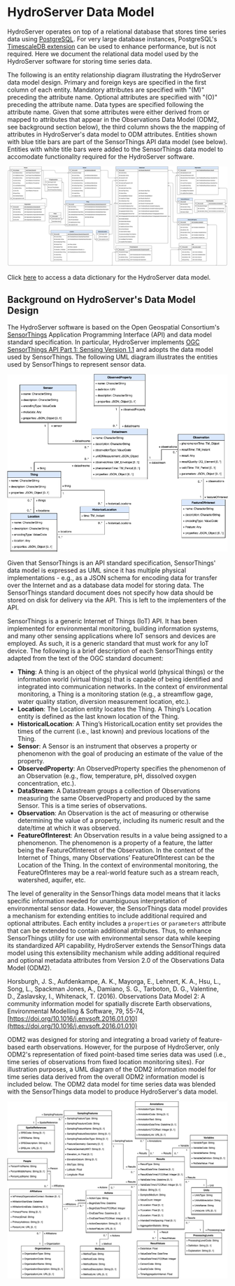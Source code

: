 # HydroServer Data Model

HydroServer operates on top of a relational database that stores time series data using [PostgreSQL](https://www.postgresql.org/). For very large database instances, PostgreSQL's [TimescaleDB extension](https://github.com/timescale/timescaledb) can be used to enhance performance, but is not required. Here we document the relational data model used by the HydroServer software for storing time series data.

The following is an entity relationship diagram illustrating the HydroServer data model design. Primary and foreign keys are specified in the first column of each entity. Mandatory attributes are specified with "(M)" preceding the attribute name. Optional attributes are specified with "(O)" preceding the attribute name. Data types are specified following the attribute name. Given that some attributes were either derived from or mapped to attributes that appear in the Observations Data Model (ODM2, see background section below), the third column shows the the mapping of attributes in HydroServer's data model to ODM attributes. Entities shown with blue title bars are part of the SensorThings API data model (see below). Entities with white title bars were added to the SensorThings data model to accomodate functionality required for the HydroServer software.

<img src="./hydroserver_data_model.png" alt="HydroServer Data Model"/>

Click [here](data-dictionary.md) to access a data dictionary for the HydroServer data model.

## Background on HydroServer's Data Model Design

The HydroServer software is based on the Open Geospatial Consortium's [SensorThings](https://www.ogc.org/publications/standard/sensorthings/) Application Programming Interface (API) and data model standard specification. In particular, HydroServer implements [OGC SensorThings API Part 1: Sensing Version 1.1](https://docs.ogc.org/is/18-088/18-088.html) and adopts the data model used by SensorThings. The following UML diagram illustrates the entities used by SensorThings to represent sensor data.

<img src="./ogc_sensorthings_data_model.png" alt="OGC SensorThings Data Model"/>

Given that SensorThings is an API standard specification, SensorThings' data model is expressed as UML since it has multiple physical implementations - e.g., as a JSON schema for encoding data for transfer over the Internet and as a database data model for storing data. The SensorThings standard document does not specify how data should be stored on disk for delivery via the API. This is left to the implementers of the API.

SensorThings is a generic Internet of Things (IoT) API. It has been implemented for environmental monitoring, building information systems, and many other sensing applications where IoT sensors and devices are employed. As such, it is a generic standard that must work for any IoT device. The following is a brief description of each SensorThings entity adapted from the text of the OGC standard document:

- **Thing**: A thing is an object of the physical world (physical things) or the information world (virtual things) that is capable of being identified and integrated into communication networks. In the context of environmental monitoring, a Thing is a monitoring station (e.g., a streamflow gage, water quality station, diversion measurement location, etc.).
- **Location**: The Location entity locates the Thing. A Thing’s Location entity is defined as the last known location of the Thing.
- **HistoricalLocation**: A Thing’s HistoricalLocation entity set provides the times of the current (i.e., last known) and previous locations of the Thing.
- **Sensor**: A Sensor is an instrument that observes a property or phenomenon with the goal of producing an estimate of the value of the property.
- **ObservedProperty**: An ObservedProperty specifies the phenomenon of an Observation (e.g., flow, temperature, pH, dissolved oxygen concentration, etc.).
- **DataStream**: A Datastream groups a collection of Observations measuring the same ObservedProperty and produced by the same Sensor. This is a time series of observations.
- **Observation**: An Observation is the act of measuring or otherwise determining the value of a property, including its numeric result and the date/time at which it was observed.
- **FeatureOfInterest**: An Observation results in a value being assigned to a phenomenon. The phenomenon is a property of a feature, the latter being the FeatureOfInterest of the Observation. In the context of the Internet of Things, many Observations’ FeatureOfInterest can be the Location of the Thing. In the context of environmental monitoring, the FeatureOfInteres may be a real-world feature such as a stream reach, watershed, aquifer, etc.

The level of generality in the SensorThings data model means that it lacks specific information needed for unambiguous interpretation of environmental sensor data. However, the SensorThings data model provides a mechanism for extending entities to include additional required and optional attributes. Each entity includes a `properties` or `parameters` attribute that can be extended to contain additional attributes. Thus, to enhance SensorThings utility for use with environmental sensor data while keeping its standardized API capability, HydroServer extends the SensorThings data model using this extensibility mechanism while adding additional required and optional metadata attributes from Version 2.0 of the Observations Data Model (ODM2).

Horsburgh, J. S., Aufdenkampe, A. K., Mayorga, E., Lehnert, K. A., Hsu, L., Song, L., Spackman Jones, A., Damiano, S. G., Tarboton, D. G., Valentine, D., Zaslavsky, I., Whitenack, T. (2016). Observations Data Model 2: A community information model for spatially discrete Earth observations, Environmental Modelling & Software, 79, 55-74, [https://doi.org/10.1016/j.envsoft.2016.01.010](https://doi.org/10.1016/j.envsoft.2016.01.010)

ODM2 was designed for storing and integrating a broad variety of feature-based earth observations. However, for the purpose of HydroServer, only ODM2's representation of fixed point-based time series data was used (i.e., time series of observations from fixed location monitoring sites). For illustration purposes, a UML diagram of the ODM2 information model for time series data derived from the overall ODM2 information model is included below. The ODM2 data model for time series data was blended with the SensorThings data model to produce HydroServer's data model.

<img src="./odm_time_series_information_model.png" alt="ODM Time Series Information Model"/>
